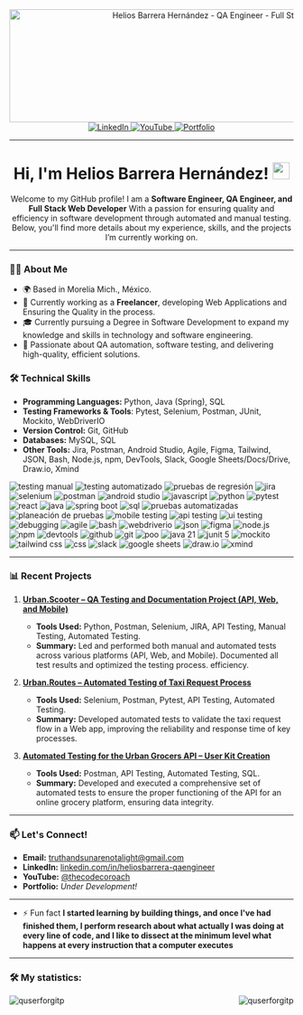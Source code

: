<div id="header" align="center">
  <img decoding="async" src="https://media.licdn.com/dms/image/v2/D4E16AQECexh9S37xbw/profile-displaybackgroundimage-shrink_350_1400/B4EZai.KaZHkAY-/0/1746490927390?e=1752105600&v=beta&t=q6U3xqA_vVjF5gj90O_PzYBUGLSW-NbHWlbjPu3rj60" width="800"  height= "200" alt="Helios Barrera Hernández - QA Engineer - Full Stack Web Developer"/>
</div>
<div id="badges" align="center">
  <a href="www.linkedin.com/in/heliosbarrera-qaengineer/">
    <img src="https://img.shields.io/badge/LinkedIn-0077B5?style=for-the-badge&logo=linkedin&logoColor=white" alt="LinkedIn"/>
  </a>
  <a href="https://www.youtube.com/@TheCodeCoroach">
    <img src="https://img.shields.io/badge/YouTube-FF0000?style=for-the-badge&logo=youtube&logoColor=white" alt="YouTube"/>
  </a>
  <a href="#">
    <img src="https://img.shields.io/badge/Portfolio-000000?style=for-the-badge&logo=githubpages&logoColor=white" alt="Portfolio"/>
  </a>
</div>

---

<h1 align="center">
  Hi, I'm Helios Barrera Hernández!
  <img decoding="async" src="https://media.giphy.com/media/hvRJCLFzcasrR4ia7z/giphy.gif" width="30px"/>
</h1>

<p align="center">
  Welcome to my GitHub profile! I am a <strong>Software Engineer, QA Engineer, and Full Stack Web Developer</strong> With a passion for ensuring quality and efficiency in software development through automated and manual testing. Below, you'll find more details about my experience, skills, and the projects I’m currently working on.
</p>

---

### 👨‍💻 About Me
- 🌍 Based in Morelia Mich., México.
- 💼 Currently working as a **Freelancer**, developing Web Applications and Ensuring the Quality in the process.
- 🎓 Currently pursuing a Degree in Software Development to expand my knowledge and skills in technology and software engineering.
- 🌟 Passionate about QA automation, software testing, and delivering high-quality, efficient solutions.

### 🛠️ Technical Skills
- **Programming Languages:** Python, Java (Spring), SQL
- **Testing Frameworks & Tools**: Pytest, Selenium, Postman, JUnit, Mockito, WebDriverIO
- **Version Control:** Git, GitHub
- **Databases:** MySQL, SQL
- **Other Tools:** Jira, Postman, Android Studio, Agile, Figma, Tailwind, JSON, Bash, Node.js, npm, DevTools, Slack, Google Sheets/Docs/Drive, Draw.io, Xmind

<div id="header" align="left">
    <!-- Testing Manual -->
    <img decoding="async" src="https://img.shields.io/badge/Testing_Manual-FFD700?style=for-the-badge&logo=testing&logoColor=white" alt="testing manual"/>
    <!-- Testing Automatizado -->
    <img decoding="async" src="https://img.shields.io/badge/Testing_Automatizado-FF6C37?style=for-the-badge&logo=postman&logoColor=white" alt="testing automatizado"/>
    <!-- Pruebas de regresión -->
    <img decoding="async" src="https://img.shields.io/badge/Pruebas_de_Regresión-DC143C?style=for-the-badge&logo=git&logoColor=white" alt="pruebas de regresión"/>
    <!-- Jira -->
    <img decoding="async" src="https://img.shields.io/badge/Jira-0052CC?style=for-the-badge&logo=jira&logoColor=white" alt="jira"/>
    <!-- Selenium -->
    <img decoding="async" src="https://img.shields.io/badge/Selenium-43B02A?style=for-the-badge&logo=selenium&logoColor=white" alt="selenium"/>
    <!-- Postman -->
    <img decoding="async" src="https://img.shields.io/badge/Postman-FF6C37?style=for-the-badge&logo=postman&logoColor=white" alt="postman"/>
    <!-- Android Studio -->
    <img decoding="async" src="https://img.shields.io/badge/Android_Studio-3DDC84?style=for-the-badge&logo=androidstudio&logoColor=white" alt="android studio"/>
    <!-- JavaScript -->
    <img decoding="async" src="https://img.shields.io/badge/JavaScript-F7DF1E?style=for-the-badge&logo=javascript&logoColor=black" alt="javascript"/>
    <!-- Python -->
    <img decoding="async" src="https://img.shields.io/badge/Python-3776AB?style=for-the-badge&logo=python&logoColor=white" alt="python"/>
    <!-- Pytest -->
    <img decoding="async" src="https://img.shields.io/badge/Pytest-000000?style=for-the-badge&logo=pytest&logoColor=white" alt="pytest"/>
    <!-- React -->
    <img decoding="async" src="https://img.shields.io/badge/React-61DAFB?style=for-the-badge&logo=react&logoColor=black" alt="react"/>
    <!-- Java -->
    <img decoding="async" src="https://img.shields.io/badge/Java-007396?style=for-the-badge&logo=java&logoColor=white" alt="java"/>
    <!-- Spring Boot -->
    <img decoding="async" src="https://img.shields.io/badge/Spring_Boot-6DB33F?style=for-the-badge&logo=springboot&logoColor=white" alt="spring boot"/>
    <!-- SQL -->
    <img decoding="async" src="https://img.shields.io/badge/SQL-4479A1?style=for-the-badge&logo=mysql&logoColor=white" alt="sql"/>
    <!-- Pruebas Automatizadas -->
    <img decoding="async" src="https://img.shields.io/badge/Pruebas_Automatizadas-FF6C37?style=for-the-badge&logo=postman&logoColor=white" alt="pruebas automatizadas"/>
    <!-- Planeación de Pruebas -->
    <img decoding="async" src="https://img.shields.io/badge/Planeación_de_Pruebas-00A9E0?style=for-the-badge&logo=google-drive&logoColor=white" alt="planeación de pruebas"/>
    <!-- Mobile Testing -->
    <img decoding="async" src="https://img.shields.io/badge/Mobile_Testing-00C851?style=for-the-badge&logo=mobile&logoColor=white" alt="mobile testing"/>
    <!-- API Testing -->
    <img decoding="async" src="https://img.shields.io/badge/API_Testing-FF6C37?style=for-the-badge&logo=postman&logoColor=white" alt="api testing"/>
    <!-- UI Testing -->
    <img decoding="async" src="https://img.shields.io/badge/UI_Testing-FF4500?style=for-the-badge&logo=ui&logoColor=white" alt="ui testing"/>
    <!-- Debugging -->
    <img decoding="async" src="https://img.shields.io/badge/Debugging-8A2BE2?style=for-the-badge&logo=bug&logoColor=white" alt="debugging"/>
    <!-- Agile -->
    <img decoding="async" src="https://img.shields.io/badge/Agile-000000?style=for-the-badge&logo=agile&logoColor=white" alt="agile"/>
    <!-- Bash -->
    <img decoding="async" src="https://img.shields.io/badge/Bash-4EAA25?style=for-the-badge&logo=bash&logoColor=white" alt="bash"/>
    <!-- WebDriverIO -->
    <img decoding="async" src="https://img.shields.io/badge/WebDriverIO-4B8B3B?style=for-the-badge&logo=webdriverio&logoColor=white" alt="webdriverio"/>
    <!-- JSON -->
    <img decoding="async" src="https://img.shields.io/badge/JSON-000000?style=for-the-badge&logo=json&logoColor=white" alt="json"/>
    <!-- Figma -->
    <img decoding="async" src="https://img.shields.io/badge/Figma-F24E1E?style=for-the-badge&logo=figma&logoColor=white" alt="figma"/>
    <!-- Node.js -->
    <img decoding="async" src="https://img.shields.io/badge/Node.js-339933?style=for-the-badge&logo=node.js&logoColor=white" alt="node.js"/>
    <!-- npm -->
    <img decoding="async" src="https://img.shields.io/badge/npm-CB3837?style=for-the-badge&logo=npm&logoColor=white" alt="npm"/>
    <!-- DevTools -->
    <img decoding="async" src="https://img.shields.io/badge/DevTools-1E1E1E?style=for-the-badge&logo=devtools&logoColor=white" alt="devtools"/>
    <!-- GitHub -->
    <img decoding="async" src="https://img.shields.io/badge/GitHub-181717?style=for-the-badge&logo=github&logoColor=white" alt="github"/>
    <!-- Git -->
    <img decoding="async" src="https://img.shields.io/badge/Git-F05032?style=for-the-badge&logo=git&logoColor=white" alt="git"/>
    <!-- POO -->
    <img decoding="async" src="https://img.shields.io/badge/POO-FF6347?style=for-the-badge&logo=object-oriented&logoColor=white" alt="poo"/>
    <!-- Java 21 -->
    <img decoding="async" src="https://img.shields.io/badge/Java_21-007396?style=for-the-badge&logo=java&logoColor=white" alt="java 21"/>
    <!-- JUnit 5 -->
    <img decoding="async" src="https://img.shields.io/badge/JUnit_5-25A162?style=for-the-badge&logo=junit&logoColor=white" alt="junit 5"/>
    <!-- Mockito -->
    <img decoding="async" src="https://img.shields.io/badge/Mockito-9E5B00?style=for-the-badge&logo=mockito&logoColor=white" alt="mockito"/>
    <!-- Tailwind CSS -->
    <img decoding="async" src="https://img.shields.io/badge/Tailwind_CSS-06B6D4?style=for-the-badge&logo=tailwindcss&logoColor=white" alt="tailwind css"/>
    <!-- CSS -->
    <img decoding="async" src="https://img.shields.io/badge/CSS-1572B6?style=for-the-badge&logo=css3&logoColor=white" alt="css"/>
    <!-- Slack -->
    <img decoding="async" src="https://img.shields.io/badge/Slack-4A154B?style=for-the-badge&logo=slack&logoColor=white" alt="slack"/>
    <!-- Google Sheets/Docs/Drive -->
    <img decoding="async" src="https://img.shields.io/badge/Google_Sheets-0C9C47?style=for-the-badge&logo=google-drive&logoColor=white" alt="google sheets"/>
    <!-- Draw.io -->
    <img decoding="async" src="https://img.shields.io/badge/Draw.io-1E3A4A?style=for-the-badge&logo=drawio&logoColor=white" alt="draw.io"/>
    <!-- Xmind -->
    <img decoding="async" src="https://img.shields.io/badge/Xmind-7BB25C?style=for-the-badge&logo=xmind&logoColor=white" alt="xmind"/>
</div>

---

### 📊 Recent Projects
1. **[Urban.Scooter – QA Testing and Documentation Project (API, Web, and Mobile)](https://docs.google.com/spreadsheets/d/16jld4AIgAuuir22pEk3yM15gyhMQTwTC/edit?usp=drive_link&ouid=104254236277249666382&rtpof=true&sd=true)**  
   - **Tools Used:** Python, Postman, Selenium, JIRA, API Testing, Manual Testing, Automated Testing.  
   - **Summary:** Led and performed both manual and automated tests across various platforms (API, Web, and Mobile). Documented all test results and optimized the testing process. efficiency.
   
2. **[Urban.Routes – Automated Testing of Taxi Request Process](https://github.com/quserforgitp/qa-project-Urban-Routes-es)**  
   - **Tools Used:** Selenium, Postman, Pytest, API Testing, Automated Testing.  
   - **Summary:** Developed automated tests to validate the taxi request flow in a Web app, improving the reliability and response time of key processes.

3. **[Automated Testing for the Urban Grocers API – User Kit Creation](https://github.com/quserforgitp/qa-project-Urban-Grocers-app-es)**  
   - **Tools Used:** Postman, API Testing, Automated Testing, SQL.
   - **Summary:** Developed and executed a comprehensive set of automated tests to ensure the proper functioning of the API for an online grocery platform, ensuring data integrity.

---

### 📫 Let's Connect!
- **Email:** truthandsunarenotalight@gmail.com
- **LinkedIn:** [linkedin.com/in/heliosbarrera-qaengineer](https://www.linkedin.com/in/heliosbarrera-qaengineer)
- **YouTube:** [@thecodecoroach]([https://www.youtube.com/@danielleonardorobeltobayon1266](https://www.youtube.com/@TheCodeCoroach))
- **Portfolio:** *Under Development!*

---

- ⚡ Fun fact **I started learning by building things, and once I've had finished them, I perform research about what actually I was doing at every line of code, and I like to dissect at the minimum level what happens at every instruction that a computer executes**

---
### :hammer_and_wrench: My statistics:
<p><img align="left" src="https://github-readme-stats.vercel.app/api/top-langs?username=quserforgitp&show_icons=true&locale=en&layout=compact" alt="quserforgitp" /></p>

<p>&nbsp;<img align="right" src="https://github-readme-stats.vercel.app/api?username=quserforgitp&show_icons=true&locale=en" alt="quserforgitp" /></p>
